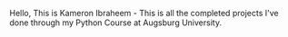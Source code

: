 Hello, This is Kameron Ibraheem - 
This is all the completed projects I've done through my Python Course at Augsburg University.
